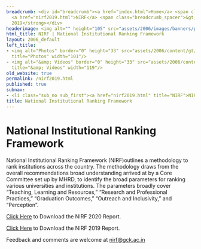```yaml
---
breadcrumb: <div id="breadcrumb"><a href="index.html">Home</a> <span class="breadcrumb_spacer">&gt;</span>
  <a href="nirf2019.html">NIRF</a> <span class="breadcrumb_spacer">&gt;</span> <strong>NIRF
  2019</strong></div>
headerimage: <img alt="" height="105" src="assets/2006/images/banners/photos.jpg" width="472"/>
html_title: NIRF | National Institutional Ranking Framework
layout: 2006_default
left_title:
- <img alt="Photos" border="0" height="33" src="assets/2006/content/gt/25502cdde4323dd97bc96f666707bdb0.png"
  title="Photos" width="101"/>
- <img alt="&amp; Videos" border="0" height="33" src="assets/2006/content/gt/a3dbf8e159297a632cadcec25243418a.png"
  title="&amp; Videos" width="119"/>
old_website: true
permalink: /nirf2019.html
published: true
subnav:
- <li class="sub_no sub_first"><a href="nirf2019.html" title="NIRF">NIRF 2020</a></li>
title: National Institutional Ranking Framework
---
```


# National Institutional Ranking Framework

National Institutional Ranking Framework (NIRF)outlines a methodology to rank
institutions across the country. The methodology draws from the overall
recommendations broad understanding arrived at by a Core Committee set up by
MHRD, to identify the broad parameters for ranking various universities and
institutions. The parameters broadly cover “Teaching, Learning and Resources,”
“Research and Professional Practices,” “Graduation Outcomes,” “Outreach and
Inclusivity,” and “Perception”.

[Click Here](assets/2006/picture/upload/file/nirf2020.pdf) to Download the NIRF 2020 Report.


[Click Here](assets/2006/picture/upload/file/nirf2019.pdf) to Download the NIRF 2019 Report.

Feedback and comments are welcome at nirf@gck.ac.in